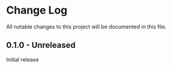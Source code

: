 # Change Log

All notable changes to this project will be documented in this file.

## 0.1.0 - Unreleased
Initial release
